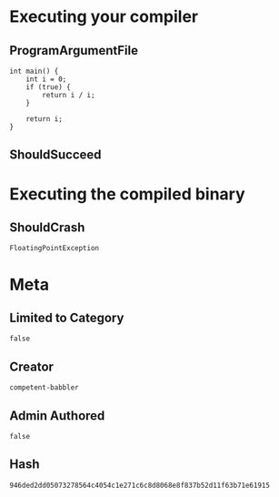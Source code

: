 # Executing your compiler

## ProgramArgumentFile

```
int main() {
    int i = 0;
    if (true) {
        return i / i;
    }

    return i;
}
```

## ShouldSucceed

# Executing the compiled binary

## ShouldCrash

```
FloatingPointException
```

# Meta

## Limited to Category

```
false
```

## Creator

```
competent-babbler
```

## Admin Authored

```
false
```

## Hash

```
946ded2dd05073278564c4054c1e271c6c8d8068e8f837b52d11f63b71e61915
```
